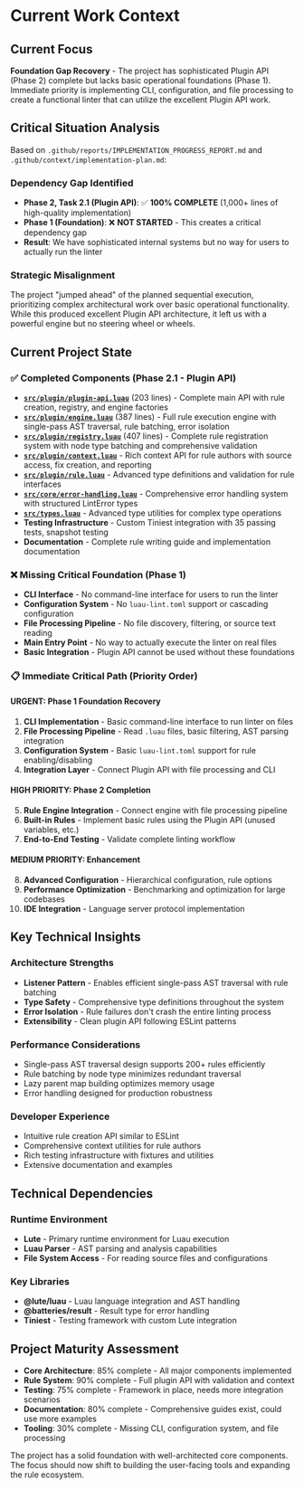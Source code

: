 # Current Work Context

## Current Focus
**Foundation Gap Recovery** - The project has sophisticated Plugin API (Phase 2) complete but lacks basic operational foundations (Phase 1). Immediate priority is implementing CLI, configuration, and file processing to create a functional linter that can utilize the excellent Plugin API work.

## Critical Situation Analysis
Based on `.github/reports/IMPLEMENTATION_PROGRESS_REPORT.md` and `.github/context/implementation-plan.md`:

### **Dependency Gap Identified**
- **Phase 2, Task 2.1 (Plugin API)**: ✅ **100% COMPLETE** (1,000+ lines of high-quality implementation)
- **Phase 1 (Foundation)**: ❌ **NOT STARTED** - This creates a critical dependency gap
- **Result**: We have sophisticated internal systems but no way for users to actually run the linter

### **Strategic Misalignment**
The project "jumped ahead" of the planned sequential execution, prioritizing complex architectural work over basic operational functionality. While this produced excellent Plugin API architecture, it left us with a powerful engine but no steering wheel or wheels.

## Current Project State

### ✅ **Completed Components (Phase 2.1 - Plugin API)**
- **[`src/plugin/plugin-api.luau`](src/plugin/plugin-api.luau:1)** (203 lines) - Complete main API with rule creation, registry, and engine factories
- **[`src/plugin/engine.luau`](src/plugin/engine.luau:1)** (387 lines) - Full rule execution engine with single-pass AST traversal, rule batching, error isolation
- **[`src/plugin/registry.luau`](src/plugin/registry.luau:1)** (407 lines) - Complete rule registration system with node type batching and comprehensive validation
- **[`src/plugin/context.luau`](src/plugin/context.luau:1)** - Rich context API for rule authors with source access, fix creation, and reporting
- **[`src/plugin/rule.luau`](src/plugin/rule.luau:1)** - Advanced type definitions and validation for rule interfaces
- **[`src/core/error-handling.luau`](src/core/error-handling.luau:1)** - Comprehensive error handling system with structured LintError types
- **[`src/types.luau`](src/types.luau:1)** - Advanced type utilities for complex type operations
- **Testing Infrastructure** - Custom Tiniest integration with 35 passing tests, snapshot testing
- **Documentation** - Complete rule writing guide and implementation documentation

### ❌ **Missing Critical Foundation (Phase 1)**
- **CLI Interface** - No command-line interface for users to run the linter
- **Configuration System** - No `luau-lint.toml` support or cascading configuration
- **File Processing Pipeline** - No file discovery, filtering, or source text reading
- **Main Entry Point** - No way to actually execute the linter on real files
- **Basic Integration** - Plugin API cannot be used without these foundations

### 📋 **Immediate Critical Path (Priority Order)**

#### **URGENT: Phase 1 Foundation Recovery**
1. **CLI Implementation** - Basic command-line interface to run linter on files
2. **File Processing Pipeline** - Read `.luau` files, basic filtering, AST parsing integration
3. **Configuration System** - Basic `luau-lint.toml` support for rule enabling/disabling
4. **Integration Layer** - Connect Plugin API with file processing and CLI

#### **HIGH PRIORITY: Phase 2 Completion**
5. **Rule Engine Integration** - Connect engine with file processing pipeline
6. **Built-in Rules** - Implement basic rules using the Plugin API (unused variables, etc.)
7. **End-to-End Testing** - Validate complete linting workflow

#### **MEDIUM PRIORITY: Enhancement**
8. **Advanced Configuration** - Hierarchical configuration, rule options
9. **Performance Optimization** - Benchmarking and optimization for large codebases
10. **IDE Integration** - Language server protocol implementation

## Key Technical Insights

### **Architecture Strengths**
- **Listener Pattern** - Enables efficient single-pass AST traversal with rule batching
- **Type Safety** - Comprehensive type definitions throughout the system
- **Error Isolation** - Rule failures don't crash the entire linting process
- **Extensibility** - Clean plugin API following ESLint patterns

### **Performance Considerations**
- Single-pass AST traversal design supports 200+ rules efficiently
- Rule batching by node type minimizes redundant traversal
- Lazy parent map building optimizes memory usage
- Error handling designed for production robustness

### **Developer Experience**
- Intuitive rule creation API similar to ESLint
- Comprehensive context utilities for rule authors
- Rich testing infrastructure with fixtures and utilities
- Extensive documentation and examples

## Technical Dependencies

### **Runtime Environment**
- **Lute** - Primary runtime environment for Luau execution
- **Luau Parser** - AST parsing and analysis capabilities
- **File System Access** - For reading source files and configurations

### **Key Libraries**
- **@lute/luau** - Luau language integration and AST handling
- **@batteries/result** - Result type for error handling
- **Tiniest** - Testing framework with custom Lute integration

## Project Maturity Assessment
- **Core Architecture**: 85% complete - All major components implemented
- **Rule System**: 90% complete - Full plugin API with validation and context
- **Testing**: 75% complete - Framework in place, needs more integration scenarios  
- **Documentation**: 80% complete - Comprehensive guides exist, could use more examples
- **Tooling**: 30% complete - Missing CLI, configuration system, and file processing

The project has a solid foundation with well-architected core components. The focus should now shift to building the user-facing tools and expanding the rule ecosystem.